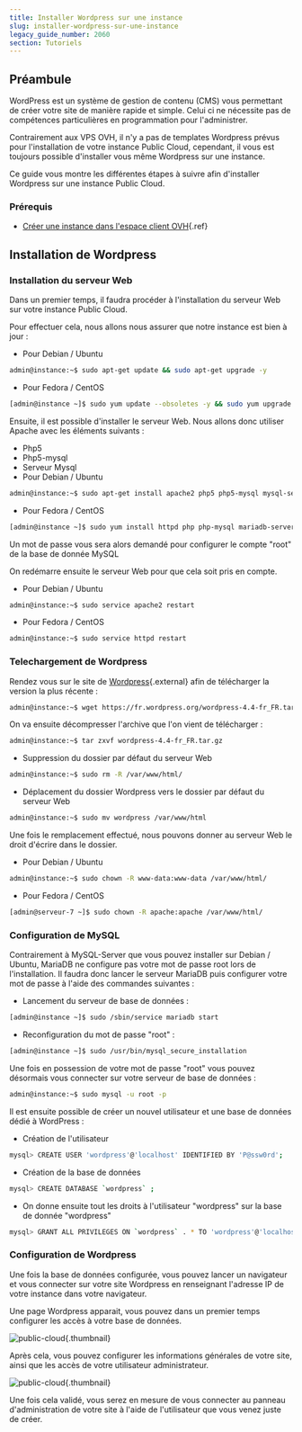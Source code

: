 ```yaml
---
title: Installer Wordpress sur une instance
slug: installer-wordpress-sur-une-instance
legacy_guide_number: 2060
section: Tutoriels
---
```



## Préambule
WordPress est un système de gestion de contenu (CMS) vous permettant de créer votre site de manière rapide et simple. Celui ci ne nécessite pas de compétences particulières en programmation pour l'administrer.

Contrairement aux VPS OVH, il n'y a pas de templates Wordpress prévus pour l'installation de votre instance Public Cloud, cependant, il vous est toujours possible d'installer vous même Wordpress sur une instance.

Ce guide vous montre les différentes étapes à suivre afin d'installer Wordpress sur une instance Public Cloud.


### Prérequis
- [Créer une instance dans l'espace client OVH](../){.ref}


## Installation de Wordpress

### Installation du serveur Web
Dans un premier temps, il faudra procéder à l'installation du serveur Web sur votre instance Public Cloud.

Pour effectuer cela, nous allons nous assurer que notre instance est bien à jour :

- Pour Debian / Ubuntu

```bash
admin@instance:~$ sudo apt-get update && sudo apt-get upgrade -y
```

- Pour Fedora / CentOS

```bash
[admin@instance ~]$ sudo yum update --obsoletes -y && sudo yum upgrade
```


Ensuite, il est possible d'installer le serveur Web. Nous allons donc utiliser Apache avec les éléments suivants :

- Php5
- Php5-mysql
- Serveur Mysql
- Pour Debian / Ubuntu

```bash
admin@instance:~$ sudo apt-get install apache2 php5 php5-mysql mysql-server -y
```

- Pour Fedora / CentOS

```bash
[admin@instance ~]$ sudo yum install httpd php php-mysql mariadb-server -y
```


Un mot de passe vous sera alors demandé pour configurer le compte "root" de la base de donnée MySQL

On redémarre ensuite le serveur Web pour que cela soit pris en compte.

- Pour Debian / Ubuntu

```bash
admin@instance:~$ sudo service apache2 restart
```

- Pour Fedora / CentOS

```bash
admin@instance:~$ sudo service httpd restart
```



### Telechargement de Wordpress
Rendez vous sur le site de [Wordpress](https://fr.wordpress.org/txt-download/){.external} afin de télécharger la version la plus récente :


```bash
admin@instance:~$ wget https://fr.wordpress.org/wordpress-4.4-fr_FR.tar.gz
```

On va ensuite décompresser l'archive que l'on vient de télécharger :


```bash
admin@instance:~$ tar zxvf wordpress-4.4-fr_FR.tar.gz
```

- Suppression du dossier par défaut du serveur Web

```bash
admin@instance:~$ sudo rm -R /var/www/html/
```

- Déplacement du dossier Wordpress vers le dossier par défaut du serveur Web

```bash
admin@instance:~$ sudo mv wordpress /var/www/html
```


Une fois le remplacement effectué, nous pouvons donner au serveur Web le droit d'écrire dans le dossier.

- Pour Debian / Ubuntu


```bash
admin@instance:~$ sudo chown -R www-data:www-data /var/www/html/
```

- Pour Fedora / CentOS

```bash
[admin@serveur-7 ~]$ sudo chown -R apache:apache /var/www/html/
```



### Configuration de MySQL
Contrairement à MySQL-Server que vous pouvez installer sur Debian / Ubuntu, MariaDB ne configure pas votre mot de passe root lors de l'installation. Il faudra donc lancer le serveur MariaDB puis configurer votre mot de passe à l'aide des commandes suivantes :

- Lancement du serveur de base de données :

```bash
[admin@instance ~]$ sudo /sbin/service mariadb start
```

- Reconfiguration du mot de passe "root" :

```bash
[admin@instance ~]$ sudo /usr/bin/mysql_secure_installation
```


Une fois en possession de votre mot de passe "root" vous pouvez désormais vous connecter sur votre serveur de base de données :


```bash
admin@instance:~$ sudo mysql -u root -p
```

Il est ensuite possible de créer un nouvel utilisateur et une base de données dédié à WordPress :

- Création de l'utilisateur

```bash
mysql> CREATE USER 'wordpress'@'localhost' IDENTIFIED BY 'P@ssw0rd';
```

- Création de la base de données

```bash
mysql> CREATE DATABASE `wordpress` ;
```

- On donne ensuite tout les droits à l'utilisateur "wordpress" sur la base de donnée "wordpress"

```bash
mysql> GRANT ALL PRIVILEGES ON `wordpress` . * TO 'wordpress'@'localhost';
```



### Configuration de Wordpress
Une fois la base de données configurée, vous pouvez lancer un navigateur et vous connecter sur votre site Wordpress en renseignant l'adresse IP de votre instance dans votre navigateur.

Une page Wordpress apparait, vous pouvez dans un premier temps configurer les accès à votre base de données.


![public-cloud](images/3674.png){.thumbnail}

Après cela, vous pouvez configurer les informations générales de votre site, ainsi que les accès de votre utilisateur administrateur.


![public-cloud](images/3675.png){.thumbnail}

Une fois cela validé, vous serez en mesure de vous connecter au panneau d'administration de votre site à l'aide de l'utilisateur que vous venez juste de créer.
